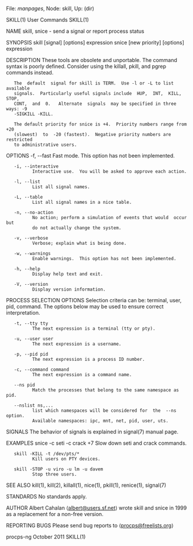 File: *manpages*,  Node: skill,  Up: (dir)

SKILL(1)                         User Commands                        SKILL(1)



NAME
       skill, snice - send a signal or report process status

SYNOPSIS
       skill [signal] [options] expression
       snice [new priority] [options] expression

DESCRIPTION
       These  tools are obsolete and unportable.  The command syntax is poorly
       defined.   Consider  using  the  killall,  pkill,  and  pgrep  commands
       instead.

       The  default  signal for skill is TERM.  Use -l or -L to list available
       signals.  Particularly useful signals include  HUP,  INT,  KILL,  STOP,
       CONT,  and  0.   Alternate  signals  may be specified in three ways: -9
       -SIGKILL -KILL.

       The default priority for snice is +4.  Priority numbers range from  +20
       (slowest)  to  -20 (fastest).  Negative priority numbers are restricted
       to administrative users.

OPTIONS
       -f, --fast
              Fast mode.  This option has not been implemented.

       -i, --interactive
              Interactive use.  You will be asked to approve each action.

       -l, --list
              List all signal names.

       -L, --table
              List all signal names in a nice table.

       -n, --no-action
              No action; perform a simulation of events that would  occur  but
              do not actually change the system.

       -v, --verbose
              Verbose; explain what is being done.

       -w, --warnings
              Enable warnings.  This option has not been implemented.

       -h, --help
              Display help text and exit.

       -V, --version
              Display version information.

PROCESS SELECTION OPTIONS
       Selection  criteria  can be: terminal, user, pid, command.  The options
       below may be used to ensure correct interpretation.

       -t, --tty tty
              The next expression is a terminal (tty or pty).

       -u, --user user
              The next expression is a username.

       -p, --pid pid
              The next expression is a process ID number.

       -c, --command command
              The next expression is a command name.

       --ns pid
              Match the processes that belong to the same namespace as pid.

       --nslist ns,...
              list which namespaces will be considered for  the  --ns  option.
              Available namespaces: ipc, mnt, net, pid, user, uts.

SIGNALS
       The behavior of signals is explained in signal(7) manual page.

EXAMPLES
       snice -c seti -c crack +7
              Slow down seti and crack commands.

       skill -KILL -t /dev/pts/*
              Kill users on PTY devices.

       skill -STOP -u viro -u lm -u davem
              Stop three users.

SEE ALSO
       kill(1), kill(2), killall(1), nice(1), pkill(1), renice(1), signal(7)

STANDARDS
       No standards apply.

AUTHOR
       Albert Cahalan ⟨albert@users.sf.net⟩ wrote skill and snice in 1999 as a
       replacement for a non-free version.

REPORTING BUGS
       Please send bug reports to ⟨procps@freelists.org⟩



procps-ng                        October 2011                         SKILL(1)
